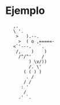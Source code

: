# Ejemplo

       ,.
       \ '.
        >   ).--.
         >  ( o ,=====-
       <`'---.   `.
        /,    )    )
         /^/^'    /
             ) \v/))  
             /. \'    
           ( ( ) )
            . /
           / /
          : '
           /
         .' `.
